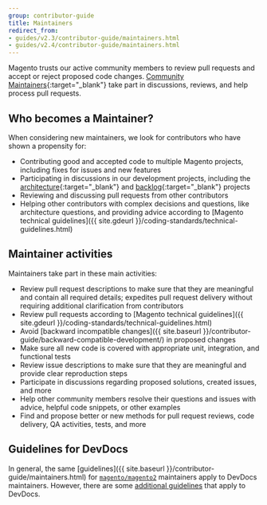 ```yaml
---
group: contributor-guide
title: Maintainers
redirect_from:
- guides/v2.3/contributor-guide/maintainers.html
- guides/v2.4/contributor-guide/maintainers.html
---
```


Magento trusts our active community members to review pull requests and accept or reject proposed code changes. [Community Maintainers](https://magento.com/magento-contributors#maintainers){:target="_blank"} take part in discussions, reviews, and help process pull requests.

## Who becomes a Maintainer?

When considering new maintainers, we look for contributors who have shown a propensity for:

-  Contributing good and accepted code to multiple Magento projects, including fixes for issues and new features
-  Participating in discussions in our development projects, including the [architecture](https://github.com/magento/architecture){:target="_blank"} and [backlog](https://github.com/magento/backlog){:target="_blank"} projects
-  Reviewing and discussing pull requests from other contributors
-  Helping other contributors with complex decisions and questions, like architecture questions, and providing advice according to [Magento technical guidelines]({{ site.gdeurl }}/coding-standards/technical-guidelines.html)

## Maintainer activities

Maintainers take part in these main activities:

-  Review pull request descriptions to make sure that they are meaningful and contain all required details; expedites pull request delivery without requiring additional clarification from contributors
-  Review pull requests according to [Magento technical guidelines]({{ site.gdeurl }}/coding-standards/technical-guidelines.html)
-  Avoid [backward incompatible changes]({{ site.baseurl }}/contributor-guide/backward-compatible-development/) in proposed changes
-  Make sure all new code is covered with appropriate unit, integration, and functional tests
-  Review issue descriptions to make sure that they are meaningful and provide clear reproduction steps
-  Participate in discussions regarding proposed solutions, created issues, and more
-  Help other community members resolve their questions and issues with advice, helpful code snippets, or other examples
-  Find and propose better or new methods for pull request reviews, code delivery, QA activities, tests, and more

## Guidelines for DevDocs

In general, the same [guidelines]({{ site.baseurl }}/contributor-guide/maintainers.html) for [`magento/magento2`](https://github.com/magento/magento2) maintainers apply to DevDocs maintainers. However, there are some [additional guidelines](https://github.com/magento/devdocs/blob/master/.github/MAINTAINER_GUIDELINES.md) that apply to DevDocs.